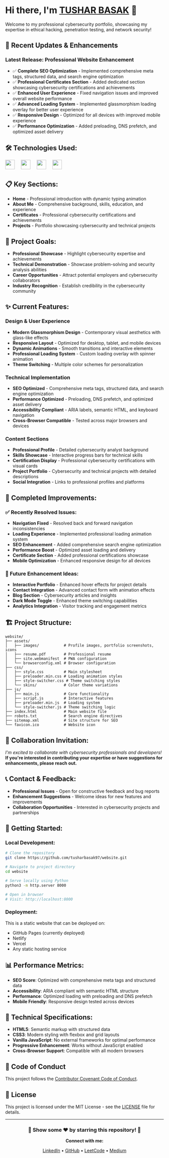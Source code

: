 # Hi there, I'm [TUSHAR BASAK](https://linktr.ee/tusharbasak97/) 👋

Welcome to my professional cybersecurity portfolio, showcasing my expertise in ethical hacking, penetration testing, and network security!

## 🚀 Recent Updates & Enhancements

### Latest Release: Professional Website Enhancement
- ✅ **Complete SEO Optimization** - Implemented comprehensive meta tags, structured data, and search engine optimization
- ✅ **Professional Certificates Section** - Added dedicated section showcasing cybersecurity certifications and achievements
- ✅ **Enhanced User Experience** - Fixed navigation issues and improved overall website performance
- ✅ **Advanced Loading System** - Implemented glassmorphism loading overlay for better user experience
- ✅ **Responsive Design** - Optimized for all devices with improved mobile experience
- ✅ **Performance Optimization** - Added preloading, DNS prefetch, and optimized asset delivery

## 🛠️ Technologies Used:

<div align="left">
  <img src="https://img.shields.io/badge/HTML5-E34F26?logo=html5&logoColor=white&style=for-the-badge" height="30" />
  <img width="12" />
  <img src="https://img.shields.io/badge/CSS3-1572B6?logo=css3&logoColor=white&style=for-the-badge" height="30" />
  <img width="12" />
  <img src="https://img.shields.io/badge/JavaScript-F7DF1E?logo=javascript&logoColor=black&style=for-the-badge" height="30" />
  <img width="12" />
  <img src="https://img.shields.io/badge/Schema.org-FF6600?logo=schema-dot-org&logoColor=white&style=for-the-badge" height="30" />
</div>

## 📋 Key Sections:

- **Home** - Professional introduction with dynamic typing animation
- **About Me** - Comprehensive background, skills, education, and experience
- **Certificates** - Professional cybersecurity certifications and achievements
- **Projects** - Portfolio showcasing cybersecurity and technical projects

## 🎯 Project Goals:

- **Professional Showcase** - Highlight cybersecurity expertise and achievements
- **Technical Demonstration** - Showcase problem-solving and security analysis abilities
- **Career Opportunities** - Attract potential employers and cybersecurity collaborators
- **Industry Recognition** - Establish credibility in the cybersecurity community

## ✨ Current Features:

### Design & User Experience
- **Modern Glassmorphism Design** - Contemporary visual aesthetics with glass-like effects
- **Responsive Layout** - Optimized for desktop, tablet, and mobile devices
- **Dynamic Animations** - Smooth transitions and interactive elements
- **Professional Loading System** - Custom loading overlay with spinner animation
- **Theme Switching** - Multiple color schemes for personalization

### Technical Implementation
- **SEO Optimized** - Comprehensive meta tags, structured data, and search engine optimization
- **Performance Optimized** - Preloading, DNS prefetch, and optimized asset delivery
- **Accessibility Compliant** - ARIA labels, semantic HTML, and keyboard navigation
- **Cross-Browser Compatible** - Tested across major browsers and devices

### Content Sections
- **Professional Profile** - Detailed cybersecurity analyst background
- **Skills Showcase** - Interactive progress bars for technical skills
- **Certification Display** - Professional cybersecurity certifications with visual cards
- **Project Portfolio** - Cybersecurity and technical projects with detailed descriptions
- **Social Integration** - Links to professional profiles and platforms

## 🚧 Completed Improvements:

### ✅ Recently Resolved Issues:
- **Navigation Fixed** - Resolved back and forward navigation inconsistencies
- **Loading Experience** - Implemented professional loading animation system
- **SEO Enhancement** - Added comprehensive search engine optimization
- **Performance Boost** - Optimized asset loading and delivery
- **Certificate Section** - Added professional certifications showcase
- **Mobile Optimization** - Enhanced responsive design for all devices

### 🔄 Future Enhancement Ideas:
- **Interactive Portfolio** - Enhanced hover effects for project details
- **Contact Integration** - Advanced contact form with animation effects
- **Blog Section** - Cybersecurity articles and insights
- **Dark Mode Toggle** - Enhanced theme switching capabilities
- **Analytics Integration** - Visitor tracking and engagement metrics

## 🏗️ Project Structure:

```
website/
├── assets/
│   ├── images/           # Profile images, portfolio screenshots, icons
│   ├── resume.pdf        # Professional resume
│   ├── site.webmanifest  # PWA configuration
│   └── browserconfig.xml # Browser configuration
├── css/
│   ├── style.css         # Main stylesheet
│   ├── preloader.min.css # Loading animation styles
│   ├── style-switcher.css # Theme switching styles
│   └── skins/            # Color theme variations
├── js/
│   ├── main.js           # Core functionality
│   ├── script.js         # Interactive features
│   ├── preloader.min.js  # Loading system
│   └── style-switcher.js # Theme switching logic
├── index.html            # Main website file
├── robots.txt            # Search engine directives
├── sitemap.xml           # Site structure for SEO
└── favicon.ico           # Website icon
```

## 🤝 Collaboration Invitation:

_I'm excited to collaborate with cybersecurity professionals and developers!_ **If you're interested in contributing your expertise or have suggestions for enhancements, please reach out.**

## 📞 Contact & Feedback:

- **Professional Issues** - Open for constructive feedback and bug reports
- **Enhancement Suggestions** - Welcome ideas for new features and improvements
- **Collaboration Opportunities** - Interested in cybersecurity projects and partnerships

## 🚀 Getting Started:

### Local Development:
```bash
# Clone the repository
git clone https://github.com/tusharbasak97/website.git

# Navigate to project directory
cd website

# Serve locally using Python
python3 -m http.server 8000

# Open in browser
# Visit: http://localhost:8000
```

### Deployment:
This is a static website that can be deployed on:
- GitHub Pages (currently deployed)
- Netlify
- Vercel
- Any static hosting service

## 📊 Performance Metrics:

- **SEO Score**: Optimized with comprehensive meta tags and structured data
- **Accessibility**: ARIA compliant with semantic HTML structure
- **Performance**: Optimized loading with preloading and DNS prefetch
- **Mobile Friendly**: Responsive design tested across devices

## 🔧 Technical Specifications:

- **HTML5**: Semantic markup with structured data
- **CSS3**: Modern styling with flexbox and grid layouts
- **Vanilla JavaScript**: No external frameworks for optimal performance
- **Progressive Enhancement**: Works without JavaScript enabled
- **Cross-Browser Support**: Compatible with all modern browsers

## 📄 Code of Conduct

This project follows the [Contributor Covenant Code of Conduct](CODE_OF_CONDUCT.md).

## 📜 License

This project is licensed under the MIT License - see the [LICENSE](LICENSE) file for details.

---

<div align="center">
<h3>🌟 Show some ❤️ by starring this repository! 🌟</h3>
<p><strong>Connect with me:</strong></p>
<a href="https://bit.ly/basaklinkedin">LinkedIn</a> •
<a href="https://bit.ly/basakgithub">GitHub</a> •
<a href="https://leetcode.com/tusharbasak97/">LeetCode</a> •
<a href="https://medium.com/@tusharbasak97/">Medium</a>
</div>
